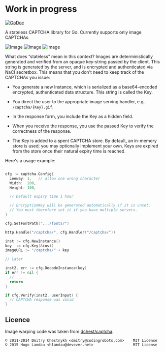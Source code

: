 Work in progress
================

[![GoDoc](https://godoc.org/github.com/hlandau/captcha?status.svg)](https://godoc.org/github.com/hlandau/captcha)

A stateless CAPTCHA library for Go. Currently supports only image CAPTCHAs.

![Image](https://github.com/hlandau/captcha/raw/master/examples/DELOWANE.gif)
![Image](https://github.com/hlandau/captcha/raw/master/examples/LDRONTIT.gif)
![Image](https://github.com/hlandau/captcha/raw/master/examples/WHEEDOKS.gif)

What does “stateless” mean in this context? Images are deterministically
generated and verified from an opaque key-string passed by the client. This
string is generated by the server, and is encrypted and authenticated via NaCl
secretbox. This means that you don't need to keep track of the CAPTCHAs you issue:

  - You generate a new Instance, which is serialized as a base64-encoded
    encrypted, authenticated data structure. This string is called the Key.

  - You direct the user to the appropriate image serving handler, e.g.
    `/captcha/{Key}.gif`.

  - In the response form, you include the Key as a hidden field.

  - When you receive the response, you use the passed Key to verify the
    correctness of the response.

  - The Key is added to a spent CAPTCHA store. By default, an in-memory
    store is used; you may optionally implement your own. Keys are expired
    from the store once their natural expiry time is reached.

Here's a usage example:

```go

cfg := captcha.Config{
  Leeway: 1,   // allow one wrong character
  Width:  200,
  Height: 100,

  // Default expiry time 1 hour

  // EncryptionKey will be generated automatically if it is unset.
  // You must therefore set it if you have multiple servers.
}

cfg.SetFontPath(".../fonts/")

http.Handle("/captcha/", cfg.Handler("/captcha/"))

inst := cfg.NewInstance()
key  := cfg.Key(&inst)
imageURL := "/captcha/" + key

// Later

inst2, err := cfg.DecodeInstance(key)
if err != nil {
  // ...
  return
}

if cfg.Verify(inst2, userInput) {
  // CAPTCHA response was valid
}
```

Licence
-------

Image warping code was taken from [dchest/captcha](https://github.com/dchest/captcha).

    © 2011-2014 Dmitry Chestnykh <dmitry@codingrobots.com>    MIT License
    © 2015 Hugo Landau <hlandau@devever.net>                  MIT License

